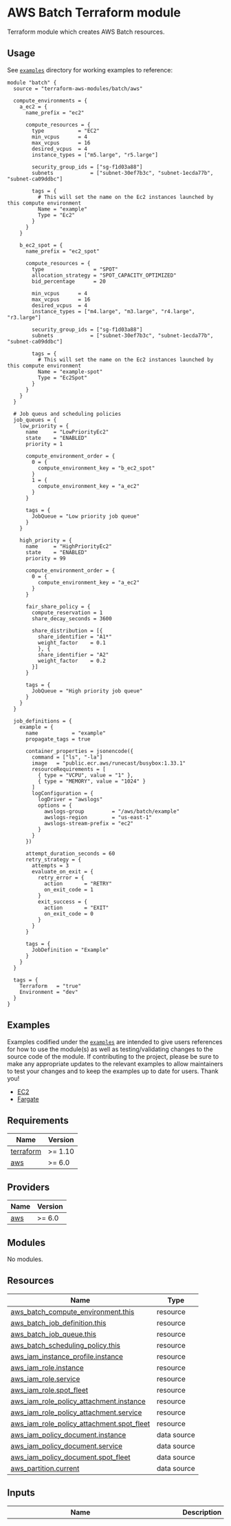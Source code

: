 # AWS Batch Terraform module

Terraform module which creates AWS Batch resources.

## Usage

See [`examples`](https://github.com/terraform-aws-modules/terraform-aws-batch/tree/master/examples) directory for working examples to reference:

```hcl
module "batch" {
  source = "terraform-aws-modules/batch/aws"

  compute_environments = {
    a_ec2 = {
      name_prefix = "ec2"

      compute_resources = {
        type           = "EC2"
        min_vcpus      = 4
        max_vcpus      = 16
        desired_vcpus  = 4
        instance_types = ["m5.large", "r5.large"]

        security_group_ids = ["sg-f1d03a88"]
        subnets            = ["subnet-30ef7b3c", "subnet-1ecda77b", "subnet-ca09ddbc"]

        tags = {
          # This will set the name on the Ec2 instances launched by this compute environment
          Name = "example"
          Type = "Ec2"
        }
      }
    }

    b_ec2_spot = {
      name_prefix = "ec2_spot"

      compute_resources = {
        type                = "SPOT"
        allocation_strategy = "SPOT_CAPACITY_OPTIMIZED"
        bid_percentage      = 20

        min_vcpus      = 4
        max_vcpus      = 16
        desired_vcpus  = 4
        instance_types = ["m4.large", "m3.large", "r4.large", "r3.large"]

        security_group_ids = ["sg-f1d03a88"]
        subnets            = ["subnet-30ef7b3c", "subnet-1ecda77b", "subnet-ca09ddbc"]

        tags = {
          # This will set the name on the Ec2 instances launched by this compute environment
          Name = "example-spot"
          Type = "Ec2Spot"
        }
      }
    }
  }

  # Job queus and scheduling policies
  job_queues = {
    low_priority = {
      name     = "LowPriorityEc2"
      state    = "ENABLED"
      priority = 1

      compute_environment_order = {
        0 = {
          compute_environment_key = "b_ec2_spot"
        }
        1 = {
          compute_environment_key = "a_ec2"
        }
      }

      tags = {
        JobQueue = "Low priority job queue"
      }
    }

    high_priority = {
      name     = "HighPriorityEc2"
      state    = "ENABLED"
      priority = 99

      compute_environment_order = {
        0 = {
          compute_environment_key = "a_ec2"
        }
      }

      fair_share_policy = {
        compute_reservation = 1
        share_decay_seconds = 3600

        share_distribution = [{
          share_identifier = "A1*"
          weight_factor    = 0.1
          }, {
          share_identifier = "A2"
          weight_factor    = 0.2
        }]
      }

      tags = {
        JobQueue = "High priority job queue"
      }
    }
  }

  job_definitions = {
    example = {
      name           = "example"
      propagate_tags = true

      container_properties = jsonencode({
        command = ["ls", "-la"]
        image   = "public.ecr.aws/runecast/busybox:1.33.1"
        resourceRequirements = [
          { type = "VCPU", value = "1" },
          { type = "MEMORY", value = "1024" }
        ]
        logConfiguration = {
          logDriver = "awslogs"
          options = {
            awslogs-group         = "/aws/batch/example"
            awslogs-region        = "us-east-1"
            awslogs-stream-prefix = "ec2"
          }
        }
      })

      attempt_duration_seconds = 60
      retry_strategy = {
        attempts = 3
        evaluate_on_exit = {
          retry_error = {
            action       = "RETRY"
            on_exit_code = 1
          }
          exit_success = {
            action       = "EXIT"
            on_exit_code = 0
          }
        }
      }

      tags = {
        JobDefinition = "Example"
      }
    }
  }

  tags = {
    Terraform   = "true"
    Environment = "dev"
  }
}
```

## Examples

Examples codified under the [`examples`](https://github.com/terraform-aws-modules/terraform-aws-batch/tree/master/examples) are intended to give users references for how to use the module(s) as well as testing/validating changes to the source code of the module. If contributing to the project, please be sure to make any appropriate updates to the relevant examples to allow maintainers to test your changes and to keep the examples up to date for users. Thank you!

- [EC2](https://github.com/terraform-aws-modules/terraform-aws-batch/tree/master/examples/ec2)
- [Fargate](https://github.com/terraform-aws-modules/terraform-aws-batch/tree/master/examples/fargate)

<!-- BEGIN_TF_DOCS -->
## Requirements

| Name | Version |
|------|---------|
| <a name="requirement_terraform"></a> [terraform](#requirement\_terraform) | >= 1.10 |
| <a name="requirement_aws"></a> [aws](#requirement\_aws) | >= 6.0 |

## Providers

| Name | Version |
|------|---------|
| <a name="provider_aws"></a> [aws](#provider\_aws) | >= 6.0 |

## Modules

No modules.

## Resources

| Name | Type |
|------|------|
| [aws_batch_compute_environment.this](https://registry.terraform.io/providers/hashicorp/aws/latest/docs/resources/batch_compute_environment) | resource |
| [aws_batch_job_definition.this](https://registry.terraform.io/providers/hashicorp/aws/latest/docs/resources/batch_job_definition) | resource |
| [aws_batch_job_queue.this](https://registry.terraform.io/providers/hashicorp/aws/latest/docs/resources/batch_job_queue) | resource |
| [aws_batch_scheduling_policy.this](https://registry.terraform.io/providers/hashicorp/aws/latest/docs/resources/batch_scheduling_policy) | resource |
| [aws_iam_instance_profile.instance](https://registry.terraform.io/providers/hashicorp/aws/latest/docs/resources/iam_instance_profile) | resource |
| [aws_iam_role.instance](https://registry.terraform.io/providers/hashicorp/aws/latest/docs/resources/iam_role) | resource |
| [aws_iam_role.service](https://registry.terraform.io/providers/hashicorp/aws/latest/docs/resources/iam_role) | resource |
| [aws_iam_role.spot_fleet](https://registry.terraform.io/providers/hashicorp/aws/latest/docs/resources/iam_role) | resource |
| [aws_iam_role_policy_attachment.instance](https://registry.terraform.io/providers/hashicorp/aws/latest/docs/resources/iam_role_policy_attachment) | resource |
| [aws_iam_role_policy_attachment.service](https://registry.terraform.io/providers/hashicorp/aws/latest/docs/resources/iam_role_policy_attachment) | resource |
| [aws_iam_role_policy_attachment.spot_fleet](https://registry.terraform.io/providers/hashicorp/aws/latest/docs/resources/iam_role_policy_attachment) | resource |
| [aws_iam_policy_document.instance](https://registry.terraform.io/providers/hashicorp/aws/latest/docs/data-sources/iam_policy_document) | data source |
| [aws_iam_policy_document.service](https://registry.terraform.io/providers/hashicorp/aws/latest/docs/data-sources/iam_policy_document) | data source |
| [aws_iam_policy_document.spot_fleet](https://registry.terraform.io/providers/hashicorp/aws/latest/docs/data-sources/iam_policy_document) | data source |
| [aws_partition.current](https://registry.terraform.io/providers/hashicorp/aws/latest/docs/data-sources/partition) | data source |

## Inputs

| Name | Description | Type | Default | Required |
|------|-------------|------|---------|:--------:|
| <a name="input_compute_environments"></a> [compute\_environments](#input\_compute\_environments) | Map of compute environment definitions to create | <pre>map(object({<br/>    name        = optional(string)<br/>    name_prefix = optional(string)<br/>    compute_resources = optional(object({<br/>      allocation_strategy = optional(string)<br/>      bid_percentage      = optional(number)<br/>      desired_vcpus       = optional(number)<br/>      ec2_configuration = optional(list(object({<br/>        image_id_override = optional(string)<br/>        image_type        = optional(string)<br/>      })))<br/>      ec2_key_pair   = optional(string)<br/>      instance_role  = optional(string)<br/>      instance_types = optional(list(string))<br/>      launch_template = optional(object({<br/>        launch_template_id   = optional(string)<br/>        launch_template_name = optional(string)<br/>        version              = optional(string)<br/>      }))<br/>      max_vcpus           = number<br/>      min_vcpus           = optional(number)<br/>      placement_group     = optional(string)<br/>      security_group_ids  = optional(list(string))<br/>      spot_iam_fleet_role = optional(string)<br/>      subnets             = list(string)<br/>      tags                = optional(map(string), {})<br/>      type                = string<br/>    }))<br/>    eks_configuration = optional(object({<br/>      eks_cluster_arn      = string<br/>      kubernetes_namespace = string<br/>    }))<br/>    service_role = optional(string)<br/>    state        = optional(string)<br/>    tags         = optional(map(string), {})<br/>    type         = optional(string, "MANAGED")<br/>    update_policy = optional(object({<br/>      job_execution_timeout_minutes = number<br/>      terminate_jobs_on_update      = optional(bool, false)<br/>    }))<br/>  }))</pre> | `null` | no |
| <a name="input_create"></a> [create](#input\_create) | Controls if resources should be created (affects nearly all resources) | `bool` | `true` | no |
| <a name="input_create_instance_iam_role"></a> [create\_instance\_iam\_role](#input\_create\_instance\_iam\_role) | Determines whether a an IAM role is created or to use an existing IAM role | `bool` | `true` | no |
| <a name="input_create_job_queues"></a> [create\_job\_queues](#input\_create\_job\_queues) | Determines whether to create job queues | `bool` | `true` | no |
| <a name="input_create_service_iam_role"></a> [create\_service\_iam\_role](#input\_create\_service\_iam\_role) | Determines whether a an IAM role is created or to use an existing IAM role | `bool` | `true` | no |
| <a name="input_create_spot_fleet_iam_role"></a> [create\_spot\_fleet\_iam\_role](#input\_create\_spot\_fleet\_iam\_role) | Determines whether a an IAM role is created or to use an existing IAM role | `bool` | `false` | no |
| <a name="input_instance_iam_role_additional_policies"></a> [instance\_iam\_role\_additional\_policies](#input\_instance\_iam\_role\_additional\_policies) | Additional policies to be added to the IAM role | `map(string)` | `{}` | no |
| <a name="input_instance_iam_role_description"></a> [instance\_iam\_role\_description](#input\_instance\_iam\_role\_description) | Cluster instance IAM role description | `string` | `null` | no |
| <a name="input_instance_iam_role_name"></a> [instance\_iam\_role\_name](#input\_instance\_iam\_role\_name) | Cluster instance IAM role name | `string` | `null` | no |
| <a name="input_instance_iam_role_path"></a> [instance\_iam\_role\_path](#input\_instance\_iam\_role\_path) | Cluster instance IAM role path | `string` | `null` | no |
| <a name="input_instance_iam_role_permissions_boundary"></a> [instance\_iam\_role\_permissions\_boundary](#input\_instance\_iam\_role\_permissions\_boundary) | ARN of the policy that is used to set the permissions boundary for the IAM role | `string` | `null` | no |
| <a name="input_instance_iam_role_tags"></a> [instance\_iam\_role\_tags](#input\_instance\_iam\_role\_tags) | A map of additional tags to add to the IAM role created | `map(string)` | `{}` | no |
| <a name="input_instance_iam_role_use_name_prefix"></a> [instance\_iam\_role\_use\_name\_prefix](#input\_instance\_iam\_role\_use\_name\_prefix) | Determines whether the IAM role name (`instance_iam_role_name`) is used as a prefix | `string` | `true` | no |
| <a name="input_job_definitions"></a> [job\_definitions](#input\_job\_definitions) | Map of job definitions to create | <pre>map(object({<br/>    container_properties       = optional(string)<br/>    deregister_on_new_revision = optional(bool)<br/>    ecs_properties             = optional(string)<br/>    eks_properties = optional(object({<br/>      pod_properties = object({<br/>        containers = map(object({<br/>          args              = optional(list(string))<br/>          command           = optional(list(string))<br/>          env               = optional(map(string))<br/>          image             = string<br/>          image_pull_policy = optional(string)<br/>          name              = optional(string) # Will fall back to use map key as container name<br/>          resources = object({<br/>            limits   = optional(map(string))<br/>            requests = optional(map(string))<br/>          })<br/>          security_context = optional(object({<br/>            privileged                 = optional(bool)<br/>            read_only_root_file_system = optional(bool)<br/>            run_as_group               = optional(number)<br/>            run_as_non_root            = optional(bool)<br/>            run_as_user                = optional(number)<br/>          }))<br/>          volume_mounts = optional(map(object({<br/>            mount_path = string<br/>            name       = optional(string) # Will fall back to use map key as volume mount name<br/>            read_only  = optional(bool)<br/>          })))<br/>        }))<br/>      })<br/>      dns_policy   = optional(string)<br/>      host_network = optional(bool)<br/>      image_pull_secrets = optional(list(object({<br/>        name = string<br/>      })))<br/>      init_containers = optional(map(object({<br/>        args              = optional(list(string))<br/>        command           = optional(list(string))<br/>        env               = optional(map(string))<br/>        image             = string<br/>        image_pull_policy = optional(string)<br/>        name              = optional(string) # Will fall back to use map key as init container name<br/>        resources = object({<br/>          limits   = optional(map(string))<br/>          requests = optional(map(string))<br/>        })<br/>        security_context = optional(object({<br/>          privileged                 = optional(bool)<br/>          read_only_root_file_system = optional(bool)<br/>          run_as_group               = optional(number)<br/>          run_as_non_root            = optional(bool)<br/>          run_as_user                = optional(number)<br/>        }))<br/>        volume_mounts = optional(map(object({<br/>          mount_path = string<br/>          name       = optional(string) # Will fall back to use map key as volume mount name<br/>          read_only  = optional(bool)<br/>        })))<br/>      })))<br/>      metadata = optional(object({<br/>        labels = optional(map(string))<br/>      }))<br/>      service_account_name    = optional(string)<br/>      share_process_namespace = optional(bool)<br/>      volumes = optional(map(object({<br/>        empty_dir = optional(object({<br/>          medium     = optional(string)<br/>          size_limit = optional(string)<br/>        }))<br/>        host_path = optional(object({<br/>          path = string<br/>        }))<br/>        name = optional(string) # Will fall back to use map key as volume name<br/>        secret = optional(object({<br/>          optional    = optional(bool)<br/>          secret_name = string<br/>        }))<br/>      })))<br/>    }))<br/>    name                  = optional(string) # Will fall back to use map key as job definition name<br/>    node_properties       = optional(string)<br/>    parameters            = optional(map(string))<br/>    platform_capabilities = optional(list(string))<br/>    propagate_tags        = optional(bool)<br/>    retry_strategy = optional(object({<br/>      attempts = optional(number)<br/>      evaluate_on_exit = optional(map(object({<br/>        action           = string<br/>        on_exit_code     = optional(string)<br/>        on_reason        = optional(string)<br/>        on_status_reason = optional(string)<br/>      })))<br/>    }))<br/>    scheduling_priority = optional(number)<br/>    tags                = optional(map(string), {})<br/>    timeout = optional(object({<br/>      attempt_duration_seconds = optional(number)<br/>    }))<br/>    type = optional(string, "container")<br/>  }))</pre> | `null` | no |
| <a name="input_job_queues"></a> [job\_queues](#input\_job\_queues) | Map of job queue and scheduling policy defintions to create | <pre>map(object({<br/>    compute_environment_order = map(object({<br/>      compute_environment_key = string<br/>      order                   = optional(number) # Will fall back to use map key as order<br/>    }))<br/>    job_state_time_limit_action = optional(map(object({<br/>      action           = optional(string, "CANCEL")<br/>      max_time_seconds = number<br/>      reason           = optional(string)<br/>      state            = optional(string, "RUNNABLE")<br/>    })))<br/>    name                  = optional(string) # Will fall back to use map key as queue name<br/>    priority              = number<br/>    scheduling_policy_arn = optional(string)<br/>    state                 = optional(string, "ENABLED")<br/>    tags                  = optional(map(string), {})<br/>    timeouts = optional(object({<br/>      create = optional(string, "10m")<br/>      update = optional(string, "10m")<br/>      delete = optional(string, "10m")<br/>    }))<br/><br/>    # Scheduling policy<br/>    create_scheduling_policy = optional(bool, true)<br/>    fair_share_policy = optional(object({<br/>      compute_reservation = optional(number)<br/>      share_decay_seconds = optional(number)<br/>      share_distribution = optional(list(object({<br/>        share_identifier = string<br/>        weight_factor    = optional(number)<br/>      })))<br/>    }))<br/>  }))</pre> | `null` | no |
| <a name="input_region"></a> [region](#input\_region) | Region where the resource(s) will be managed. Defaults to the Region set in the provider configuration | `string` | `null` | no |
| <a name="input_service_iam_role_additional_policies"></a> [service\_iam\_role\_additional\_policies](#input\_service\_iam\_role\_additional\_policies) | Additional policies to be added to the IAM role | `map(string)` | `{}` | no |
| <a name="input_service_iam_role_description"></a> [service\_iam\_role\_description](#input\_service\_iam\_role\_description) | Batch service IAM role description | `string` | `null` | no |
| <a name="input_service_iam_role_name"></a> [service\_iam\_role\_name](#input\_service\_iam\_role\_name) | Batch service IAM role name | `string` | `null` | no |
| <a name="input_service_iam_role_path"></a> [service\_iam\_role\_path](#input\_service\_iam\_role\_path) | Batch service IAM role path | `string` | `null` | no |
| <a name="input_service_iam_role_permissions_boundary"></a> [service\_iam\_role\_permissions\_boundary](#input\_service\_iam\_role\_permissions\_boundary) | ARN of the policy that is used to set the permissions boundary for the IAM role | `string` | `null` | no |
| <a name="input_service_iam_role_tags"></a> [service\_iam\_role\_tags](#input\_service\_iam\_role\_tags) | A map of additional tags to add to the IAM role created | `map(string)` | `{}` | no |
| <a name="input_service_iam_role_use_name_prefix"></a> [service\_iam\_role\_use\_name\_prefix](#input\_service\_iam\_role\_use\_name\_prefix) | Determines whether the IAM role name (`service_iam_role_name`) is used as a prefix | `bool` | `true` | no |
| <a name="input_spot_fleet_iam_role_additional_policies"></a> [spot\_fleet\_iam\_role\_additional\_policies](#input\_spot\_fleet\_iam\_role\_additional\_policies) | Additional policies to be added to the IAM role | `map(string)` | `{}` | no |
| <a name="input_spot_fleet_iam_role_description"></a> [spot\_fleet\_iam\_role\_description](#input\_spot\_fleet\_iam\_role\_description) | Spot fleet IAM role description | `string` | `null` | no |
| <a name="input_spot_fleet_iam_role_name"></a> [spot\_fleet\_iam\_role\_name](#input\_spot\_fleet\_iam\_role\_name) | Spot fleet IAM role name | `string` | `null` | no |
| <a name="input_spot_fleet_iam_role_path"></a> [spot\_fleet\_iam\_role\_path](#input\_spot\_fleet\_iam\_role\_path) | Spot fleet IAM role path | `string` | `null` | no |
| <a name="input_spot_fleet_iam_role_permissions_boundary"></a> [spot\_fleet\_iam\_role\_permissions\_boundary](#input\_spot\_fleet\_iam\_role\_permissions\_boundary) | ARN of the policy that is used to set the permissions boundary for the IAM role | `string` | `null` | no |
| <a name="input_spot_fleet_iam_role_tags"></a> [spot\_fleet\_iam\_role\_tags](#input\_spot\_fleet\_iam\_role\_tags) | A map of additional tags to add to the IAM role created | `map(string)` | `{}` | no |
| <a name="input_spot_fleet_iam_role_use_name_prefix"></a> [spot\_fleet\_iam\_role\_use\_name\_prefix](#input\_spot\_fleet\_iam\_role\_use\_name\_prefix) | Determines whether the IAM role name (`spot_fleet_iam_role_name`) is used as a prefix | `string` | `true` | no |
| <a name="input_tags"></a> [tags](#input\_tags) | A map of tags to add to all resources | `map(string)` | `{}` | no |

## Outputs

| Name | Description |
|------|-------------|
| <a name="output_compute_environments"></a> [compute\_environments](#output\_compute\_environments) | Map of compute environments created and their associated attributes |
| <a name="output_instance_iam_instance_profile_arn"></a> [instance\_iam\_instance\_profile\_arn](#output\_instance\_iam\_instance\_profile\_arn) | ARN assigned by AWS to the instance profile |
| <a name="output_instance_iam_instance_profile_id"></a> [instance\_iam\_instance\_profile\_id](#output\_instance\_iam\_instance\_profile\_id) | Instance profile's ID |
| <a name="output_instance_iam_instance_profile_unique"></a> [instance\_iam\_instance\_profile\_unique](#output\_instance\_iam\_instance\_profile\_unique) | Stable and unique string identifying the IAM instance profile |
| <a name="output_instance_iam_role_arn"></a> [instance\_iam\_role\_arn](#output\_instance\_iam\_role\_arn) | The Amazon Resource Name (ARN) specifying the IAM role |
| <a name="output_instance_iam_role_name"></a> [instance\_iam\_role\_name](#output\_instance\_iam\_role\_name) | The name of the IAM role |
| <a name="output_instance_iam_role_unique_id"></a> [instance\_iam\_role\_unique\_id](#output\_instance\_iam\_role\_unique\_id) | Stable and unique string identifying the IAM role |
| <a name="output_job_definitions"></a> [job\_definitions](#output\_job\_definitions) | Map of job defintions created and their associated attributes |
| <a name="output_job_queues"></a> [job\_queues](#output\_job\_queues) | Map of job queues created and their associated attributes |
| <a name="output_scheduling_policies"></a> [scheduling\_policies](#output\_scheduling\_policies) | Map of scheduling policies created and their associated attributes |
| <a name="output_service_iam_role_arn"></a> [service\_iam\_role\_arn](#output\_service\_iam\_role\_arn) | The Amazon Resource Name (ARN) specifying the IAM role |
| <a name="output_service_iam_role_name"></a> [service\_iam\_role\_name](#output\_service\_iam\_role\_name) | The name of the IAM role |
| <a name="output_service_iam_role_unique_id"></a> [service\_iam\_role\_unique\_id](#output\_service\_iam\_role\_unique\_id) | Stable and unique string identifying the IAM role |
| <a name="output_spot_fleet_iam_role_arn"></a> [spot\_fleet\_iam\_role\_arn](#output\_spot\_fleet\_iam\_role\_arn) | The Amazon Resource Name (ARN) specifying the IAM role |
| <a name="output_spot_fleet_iam_role_name"></a> [spot\_fleet\_iam\_role\_name](#output\_spot\_fleet\_iam\_role\_name) | The name of the IAM role |
| <a name="output_spot_fleet_iam_role_unique_id"></a> [spot\_fleet\_iam\_role\_unique\_id](#output\_spot\_fleet\_iam\_role\_unique\_id) | Stable and unique string identifying the IAM role |
<!-- END_TF_DOCS -->

## License

Apache-2.0 Licensed. See [LICENSE](https://github.com/terraform-aws-modules/terraform-aws-batch/blob/master/LICENSE).
